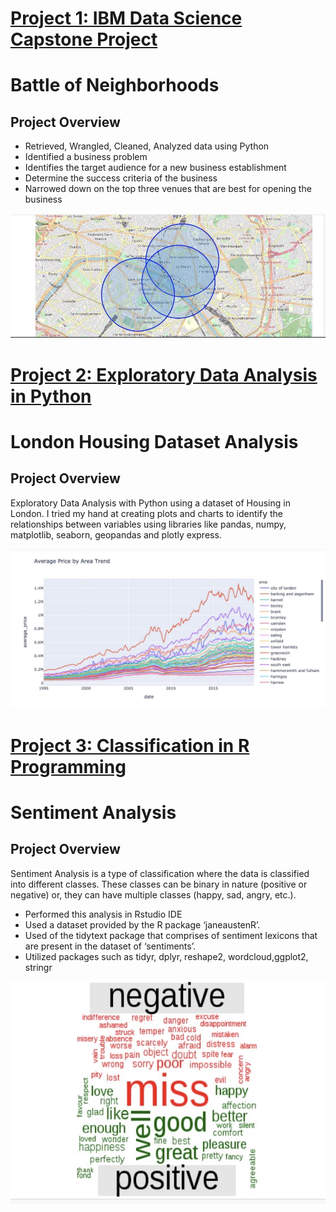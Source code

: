 

# [Project 1: IBM Data Science Capstone Project](https://github.com/Esther-Ogundipe/Data-Science-Porfolio)

# Battle of Neighborhoods

## Project Overview
* Retrieved, Wrangled, Cleaned, Analyzed data using Python
* Identified a business problem 
* Identifies the target audience for a new business establishment
* Determine the success criteria of the business
* Narrowed down on the top three venues that are best for opening the business

![](/battle_of_neighborhods.png)

# [Project 2: Exploratory Data Analysis in Python](https://www.kaggle.com/estherogundipe/london-housing-dataset-eda)

# London Housing Dataset Analysis

## Project Overview
Exploratory Data Analysis with Python using a dataset of Housing in London. I tried my hand at creating plots and charts to identify the relationships between variables using libraries like pandas, numpy, matplotlib, seaborn, geopandas and plotly express.

![](/image_london_housing.png)

# [Project 3: Classification in R Programming](https://github.com/Esther-Ogundipe/Portfolio-Project-1/tree/develop)

# Sentiment Analysis

## Project Overview
Sentiment Analysis is a type of classification where the data is classified into different classes. These classes can be binary in nature (positive or negative) or, they can have multiple classes (happy, sad, angry, etc.).

* Performed this analysis in Rstudio IDE
* Used a dataset provided by the R package ‘janeaustenR’.
* Used of the tidytext package that comprises of sentiment lexicons that are present in the dataset of ‘sentiments’.
* Utilized packages such as tidyr, dplyr, reshape2, wordcloud,ggplot2, stringr

![](/word_cloud.png)

